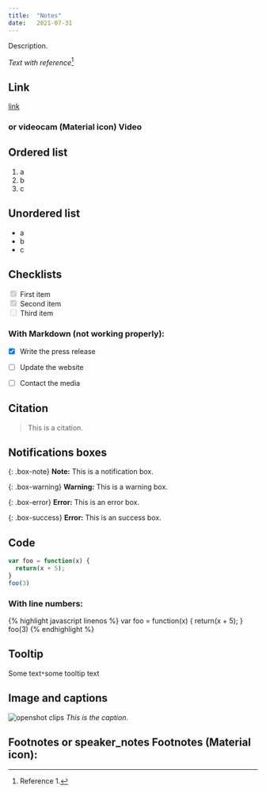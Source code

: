 ```yaml
---
title:  "Notes"
date:   2021-07-31
---
```


Description.

*Text with reference*[^1]

## Link

[link](https://twitter.com/MedianiSamuel)

### <span class="iconify" data-icon="bx:bxs-video"></span> or <span class="material-icons">videocam</span> (Material icon) Video

## Ordered list

1.	a
2.	b
3.	c

## Unordered list

- a
- b
- c

## Checklists

<input type="checkbox" checked disabled="disabled">
<label>First item</label>
<br>
<input type="checkbox" checked disabled="disabled">
<label>Second item</label>
<br>
<input type="checkbox" disabled="disabled">
<label>Third item</label>
<br>

### With Markdown (not working properly):
- [x] Write the press release
- [ ] Update the website
- [ ] Contact the media



## Citation

> This is a citation.

## Notifications boxes

{: .box-note}
**Note:** This is a notification box.

{: .box-warning}
**Warning:** This is a warning box.

{: .box-error}
**Error:** This is an error box.

{: .box-success}
**Error:** This is an success box.

## Code

```js
var foo = function(x) {
  return(x + 5);
}
foo(3)
```
### With line numbers:

{% highlight javascript linenos %}
var foo = function(x) {
  return(x + 5);
}
foo(3)
{% endhighlight %}

## Tooltip

Some text<span class="tooltip">`*`<span class="tooltiptext">some tooltip text</span></span>

## Image and captions

![openshot clips](/sm_blog/assets/images/hello-world-images/hello-world.webp)
<span class="caption">*This is the caption.*</span>

## <span class="iconify" data-icon="bx-bx-bookmark-alt" data-inline="true"></span> Footnotes or <span class="material-icons">speaker_notes</span> Footnotes (Material icon):

[^1]: Reference 1.
